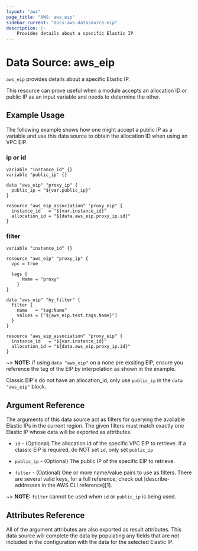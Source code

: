 ```yaml
---
layout: "aws"
page_title: "AWS: aws_eip"
sidebar_current: "docs-aws-datasource-eip"
description: |-
    Provides details about a specific Elastic IP
---
```


# Data Source: aws_eip

`aws_eip` provides details about a specific Elastic IP.

This resource can prove useful when a module accepts an allocation ID or
public IP as an input variable and needs to determine the other.

## Example Usage

The following example shows how one might accept a public IP as a variable
and use this data source to obtain the allocation ID when using an VPC EIP.

### ip or id
```hcl
variable "instance_id" {}
variable "public_ip" {}

data "aws_eip" "proxy_ip" {
  public_ip = "${var.public_ip}"
}

resource "aws_eip_association" "proxy_eip" {
  instance_id   = "${var.instance_id}"
  allocation_id = "${data.aws_eip.proxy_ip.id}"
}
```

### filter

```hcl
variable "instance_id" {}

resource "aws_eip" "proxy_ip" {
  vpc = true

  tags {
      Name = "proxy"
    }
}

data "aws_eip" "by_filter" {
  filter {
    name   = "tag:Name"
    values = ["${aws_eip.test.tags.Name}"]
  }
}

resource "aws_eip_association" "proxy_eip" {
  instance_id   = "${var.instance_id}"
  allocation_id = "${data.aws_eip.proxy_ip.id}"
}

```

~> **NOTE:** if using `data "aws_eip"` on a none pre exsiting EIP, ensure you reference the tag of the EIP by interpolation as shown in the example.

Classic EIP's do not have an allocation_id, only use `public_ip` in the `data "aws_eip"` block.

## Argument Reference

The arguments of this data source act as filters for querying the available
Elastic IPs in the current region. The given filters must match exactly one
Elastic IP whose data will be exported as attributes.

* `id` - (Optional) The allocation id of the specific VPC EIP to retrieve. If a classic EIP is required, do NOT set `id`, only set `public_ip`

* `public_ip` - (Optional) The public IP of the specific EIP to retrieve.

* `filter` - (Optional) One or more name/value pairs to use as filters. There are
several valid keys, for a full reference, check out
[describe-addresses in the AWS CLI reference][1].

~> **NOTE:** `filter` cannot be used when `id` or `public_ip` is being used.

## Attributes Reference

All of the argument attributes are also exported as result attributes. This
data source will complete the data by populating any fields that are not
included in the configuration with the data for the selected Elastic IP.

